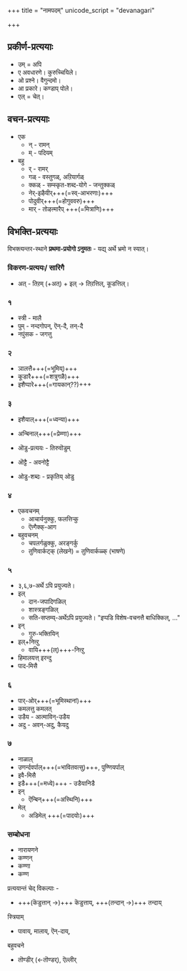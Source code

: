 +++
title = "नामपदम्"
unicode_script = "devanagari"

+++

## प्रकीर्ण-प्रत्ययाः
- उम् = अपि
- ए अवधारणे। कुरुच्चियिले। 
- ओ प्रश्ने। वैगुन्दमो। 
- आ प्रकारे। कण्डाप् पोले। 
- एल् = चेत्। 

## वचन-प्रत्ययाः
- एक
  - न् - रामन्
  - म् - पदियम्
- बहु
  - र् - रामर् 
  - गळ् - वस्तुगळ्, अऱियार्गळ्
  - क्कळ् - सम्स्कृत-शब्द-योगे - जन्तुक्कळ्
  - नेर्-इऴैयीर्+++(=स्व्-आभरणाः)+++
  - पोदुवीर्+++(=होगुववरु)+++
  - मार् - तोऴऩ्मारैप् +++(=मित्राणि)+++


## विभक्ति-प्रत्ययाः
विभक्त्यन्तर-स्थाने **प्रथमा-प्रयोगो ऽनुमतः** - यद्य् अर्थे भ्रमो न स्यात्।  

### विकरण-प्रत्ययः/ सारिगै
- अत् - तिऱम् (+अत्) + इल् → तिऱत्तिल्, कूडत्तिल्। 

### १
- स्त्री - मालै
- पुम् - नन्दगोपन्, ऎन्-दै, तन्-दै
- नपुंसक - जगत्तु

### २
- ञालत्तै+++(=भूमिय्)+++
- कूडारै+++(=शत्रुगळै)+++
- इशैप्पारे+++(=गायकान्??)+++

### ३
- इशैयाल्+++(=ध्वन्या)+++
- अन्बिनाल्+++(=प्रेम्णा)+++
- ऒडु-प्रत्ययः - तिरुवॊडुम् 
- ऒट्टै - अवनोट्टै

- ओडु-शब्दः - प्रकृतिय् ओडु

### ४
- एकवचनम्
  - आचार्यनुक्कु, फलत्तिऱ्कु
  - ऎऩ्गैक्क्-आग
- बहुवचनम्
  - चपलर्गळुक्कु, अरङ्गर्कु
  - तुणिवार्कट्क् (लेखने) = तुणिवार्कळ्क् (भाषणे)

### ५
- ३,६,७-अर्थे ऽपि प्रयुज्यते। 
- इल् 
  - दान-जपादिगळिल्
  - शास्त्रङ्गळिल्
  - सति-सप्तम्य्-अर्थेऽपि प्रयुज्यते। "इप्पडि विशेष-वचनत्तै बाधिक्किल्, …"
- इन्
  - गुरु-भक्तियिन्
- इल्+निऩ्ऱु
  - वायि+++(ल्)+++-निऩ्ऱु
- हिमालयत्त् इरन्दु
- पाद-मिसै

### ६
- पार्-ओर्+++(=भूमिस्थानां)+++
- कमलत्तु कमलत्
- उडैय - आत्माविन्-उडैय
- अदु - अवन्-अदु, कैयदु
 
### ७
- नाळाल्
- उणर्न्दवर्पाल्+++(=भावितवत्सु)+++, पुण्णियर्पाल्‌
- इवै-मिसै
- इडै+++(=मध्ये)+++ - उडैयानिडै
- इन्
  - ऎन्बिन्+++(=अस्थिनि)+++
- मेल्
  - अडिमेल् +++(=पादयोः)+++

### सम्बोधना
- नारायणने
- कण्णन्
- कण्णा
- कण्ण

प्रत्ययान्तं चेद् विकल्पाः -

- +++(कॆडुत्तान् →)+++ कॆडुत्ताय्, +++(तन्दान् →)+++ तन्दाय्


स्त्रियाम्

- पावाय्, मालाय्, ऎन्-दाय्, 

बहुवचने 

- तॊण्डीर् (←तॊण्डर्), ऎल्लीर्